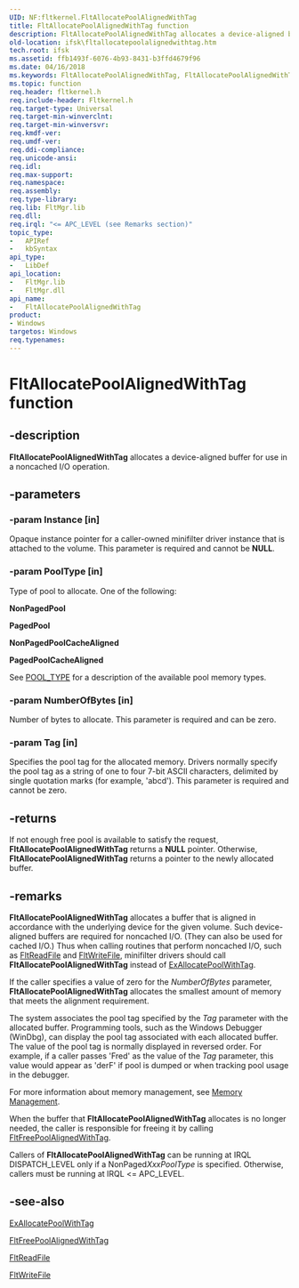 ```yaml
---
UID: NF:fltkernel.FltAllocatePoolAlignedWithTag
title: FltAllocatePoolAlignedWithTag function
description: FltAllocatePoolAlignedWithTag allocates a device-aligned buffer for use in a noncached I/O operation.
old-location: ifsk\fltallocatepoolalignedwithtag.htm
tech.root: ifsk
ms.assetid: ffb1493f-6076-4b93-8431-b3ffd4679f96
ms.date: 04/16/2018
ms.keywords: FltAllocatePoolAlignedWithTag, FltAllocatePoolAlignedWithTag function [Installable File System Drivers], FltApiRef_a_to_d_b617aed0-5103-4a1e-aa0d-86247d99e803.xml, fltkernel/FltAllocatePoolAlignedWithTag, ifsk.fltallocatepoolalignedwithtag
ms.topic: function
req.header: fltkernel.h
req.include-header: Fltkernel.h
req.target-type: Universal
req.target-min-winverclnt: 
req.target-min-winversvr: 
req.kmdf-ver: 
req.umdf-ver: 
req.ddi-compliance: 
req.unicode-ansi: 
req.idl: 
req.max-support: 
req.namespace: 
req.assembly: 
req.type-library: 
req.lib: FltMgr.lib
req.dll: 
req.irql: "<= APC_LEVEL (see Remarks section)"
topic_type:
-	APIRef
-	kbSyntax
api_type:
-	LibDef
api_location:
-	FltMgr.lib
-	FltMgr.dll
api_name:
-	FltAllocatePoolAlignedWithTag
product:
- Windows
targetos: Windows
req.typenames: 
---
```


# FltAllocatePoolAlignedWithTag function


## -description


<b>FltAllocatePoolAlignedWithTag</b> allocates a device-aligned buffer for use in a noncached I/O operation. 


## -parameters




### -param Instance [in]

Opaque instance pointer for a caller-owned minifilter driver instance that is attached to the volume. This parameter is required and cannot be <b>NULL</b>. 


### -param PoolType [in]

Type of pool to allocate. One of the following: 

<b>NonPagedPool</b>

<b>PagedPool</b>

<b>NonPagedPoolCacheAligned</b>

<b>PagedPoolCacheAligned</b>

See <a href="https://msdn.microsoft.com/library/windows/hardware/ff559707">POOL_TYPE</a> for a description of the available pool memory types. 


### -param NumberOfBytes [in]

Number of bytes to allocate. This parameter is required and can be zero. 


### -param Tag [in]

Specifies the pool tag for the allocated memory. Drivers normally specify the pool tag as a string of one to four 7-bit ASCII characters, delimited by single quotation marks (for example, 'abcd'). This parameter is required and cannot be zero. 


## -returns



If not enough free pool is available to satisfy the request, <b>FltAllocatePoolAlignedWithTag</b> returns a <b>NULL</b> pointer. Otherwise, <b>FltAllocatePoolAlignedWithTag</b> returns a pointer to the newly allocated buffer. 




## -remarks



<b>FltAllocatePoolAlignedWithTag</b> allocates a buffer that is aligned in accordance with the underlying device for the given volume. Such device-aligned buffers are required for noncached I/O. (They can also be used for cached I/O.) Thus when calling routines that perform noncached I/O, such as <a href="https://msdn.microsoft.com/library/windows/hardware/ff544286">FltReadFile</a> and <a href="https://msdn.microsoft.com/library/windows/hardware/ff544610">FltWriteFile</a>, minifilter drivers should call <b>FltAllocatePoolAlignedWithTag</b> instead of <a href="https://msdn.microsoft.com/library/windows/hardware/ff544520">ExAllocatePoolWithTag</a>. 

If the caller specifies a value of zero for the <i>NumberOfBytes</i> parameter, <b>FltAllocatePoolAlignedWithTag</b> allocates the smallest amount of memory that meets the alignment requirement. 

The system associates the pool tag specified by the <i>Tag</i> parameter with the allocated buffer. Programming tools, such as the Windows Debugger (WinDbg), can display the pool tag associated with each allocated buffer. The value of the pool tag is normally displayed in reversed order. For example, if a caller passes 'Fred' as the value of the <i>Tag</i> parameter, this value would appear as 'derF' if pool is dumped or when tracking pool usage in the debugger. 

For more information about memory management, see <a href="https://msdn.microsoft.com/e030a37c-26ab-4177-9980-4336928975e1">Memory Management</a>. 

When the buffer that <b>FltAllocatePoolAlignedWithTag</b> allocates is no longer needed, the caller is responsible for freeing it by calling <a href="https://msdn.microsoft.com/library/windows/hardware/ff542979">FltFreePoolAlignedWithTag</a>. 

Callers of <b>FltAllocatePoolAlignedWithTag</b> can be running at IRQL DISPATCH_LEVEL only if a NonPaged<i>XxxPoolType</i> is specified. Otherwise, callers must be running at IRQL &lt;= APC_LEVEL. 




## -see-also




<a href="https://msdn.microsoft.com/library/windows/hardware/ff544520">ExAllocatePoolWithTag</a>



<a href="https://msdn.microsoft.com/library/windows/hardware/ff542979">FltFreePoolAlignedWithTag</a>



<a href="https://msdn.microsoft.com/library/windows/hardware/ff544286">FltReadFile</a>



<a href="https://msdn.microsoft.com/library/windows/hardware/ff544610">FltWriteFile</a>
 

 

